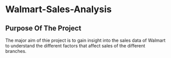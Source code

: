 # Walmart-Sales-Analysis

## Purpose Of The Project
The major aim of thie project is to gain insight into the sales data of Walmart to understand the different factors that affect sales of the different branches.

